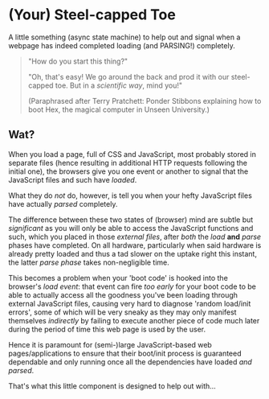 # (Your) Steel-capped Toe

A little something (async state machine) to help out and signal when a webpage has indeed completed loading (and PARSING!) completely.

> "How do you start this thing?"
>
> "Oh, that's easy! We go around the back and prod it with our steel-capped toe. But in a *scientific way*, mind you!"
>
> (Paraphrased after Terry Pratchett: Ponder Stibbons explaining how to boot Hex, the magical computer in Unseen University.)


## Wat?

When you load a page, full of CSS and JavaScript, most probably stored in separate files (hence resulting in additional HTTP requests following the initial one), the browsers give you one event or another to signal that the JavaScript files and such have *loaded*.

What they do *not* do, however, is tell you when your hefty JavaScript files have actually *parsed* completely.

The difference between these two states of (browser) mind are subtle but *significant* as you will only be able to access the JavaScript functions and such, which you placed in those *external files*, after *both* the *load* **and** *parse* phases have completed. On all hardware, particularly when said hardware is already pretty loaded and thus a tad slower on the uptake right this instant, the latter *parse phase* takes non-negligible time. 

This becomes a problem when your 'boot code' is hooked into the browser's *load event*: that event can fire *too early* for your boot code to be able to actually access all the goodness you've been loading through external JavaScript files, causing very hard to diagnose 'random load/init errors', some of which will be very sneaky as they may only manifest themselves *indirectly* by failing to execute another piece of code much later during the period of time this web page is used by the user.

Hence it is paramount for (semi-)large JavaScript-based web pages/applications to ensure that their boot/init process is guaranteed dependable and only running once all the dependencies have loaded *and parsed*.

That's what this little component is designed to help out with...
